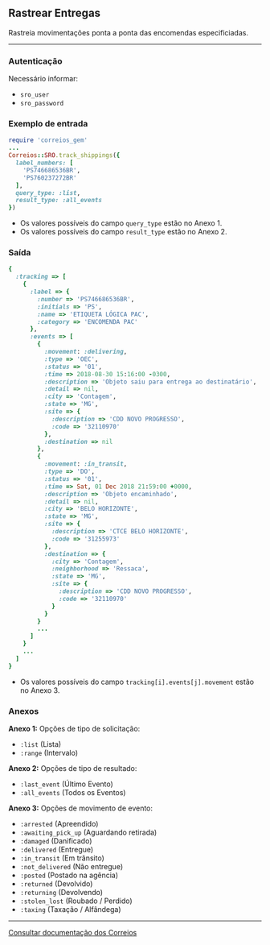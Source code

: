## Rastrear Entregas

Rastreia movimentações ponta a ponta das encomendas especificiadas.

____

### Autenticação
Necessário informar:
* `sro_user`
* `sro_password`

### Exemplo de entrada

```ruby
require 'correios_gem'
...
Correios::SRO.track_shippings({
  label_numbers: [
    'PS746686536BR',
    'PS760237272BR'
  ],
  query_type: :list,
  result_type: :all_events
})
```
* Os valores possíveis do campo `query_type` estão no Anexo 1.
* Os valores possíveis do campo `result_type` estão no Anexo 2.

### Saída

```ruby
{
  :tracking => [
    {
      :label => {
        :number => 'PS746686536BR',
        :initials => 'PS',
        :name => 'ETIQUETA LÓGICA PAC',
        :category => 'ENCOMENDA PAC'
      },
      :events => [
        {
          :movement: :delivering,
          :type => 'OEC',
          :status => '01',
          :time => 2018-08-30 15:16:00 -0300,
          :description => 'Objeto saiu para entrega ao destinatário',
          :detail => nil,
          :city => 'Contagem',
          :state => 'MG',
          :site => {
            :description => 'CDD NOVO PROGRESSO',
            :code => '32110970'
          },
          :destination => nil
        },
        {
          :movement: :in_transit,
          :type => 'DO',
          :status => '01',
          :time => Sat, 01 Dec 2018 21:59:00 +0000,
          :description => 'Objeto encaminhado',
          :detail => nil,
          :city => 'BELO HORIZONTE',
          :state => 'MG',
          :site => {
            :description => 'CTCE BELO HORIZONTE',
            :code => '31255973'
          },
          :destination => {
            :city => 'Contagem',
            :neighborhood => 'Ressaca',
            :state => 'MG',
            :site => {
              :description => 'CDD NOVO PROGRESSO',
              :code => '32110970'
            }
          }
        }
        ...
      ]
    }
    ...
  ]
}
```
* Os valores possíveis do campo `tracking[i].events[j].movement` estão no Anexo 3.

### Anexos

__Anexo 1:__
Opções de tipo de solicitação:
* `:list` (Lista)
* `:range` (Intervalo)

__Anexo 2:__
Opções de tipo de resultado:
* `:last_event` (Último Evento)
* `:all_events` (Todos os Eventos)

__Anexo 3:__
Opções de movimento de evento:
* `:arrested` (Apreendido)
* `:awaiting_pick_up` (Aguardando retirada)
* `:damaged` (Danificado)
* `:delivered` (Entregue)
* `:in_transit` (Em trânsito)
* `:not_delivered` (Não entregue)
* `:posted` (Postado na agência)
* `:returned` (Devolvido)
* `:returning` (Devolvendo)
* `:stolen_lost` (Roubado / Perdido)
* `:taxing` (Taxação / Alfândega)

---

[Consultar documentação dos Correios](CORREIOS_DOCUMENT.pdf)
